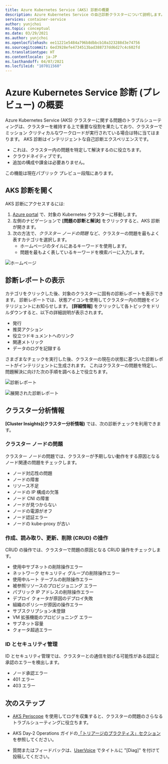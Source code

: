 ```yaml
---
title: Azure Kubernetes Service (AKS) 診断の概要
description: Azure Kubernetes Service の自己診断クラスターについて説明します。
services: container-service
author: yunjchoi
ms.topic: conceptual
ms.date: 03/29/2021
ms.author: yunjchoi
ms.openlocfilehash: ee11221e5484a796b8dbbcb10a323288d3e74756
ms.sourcegitcommit: 6ed3928efe4734513bad388737dd6d27c4c602fd
ms.translationtype: HT
ms.contentlocale: ja-JP
ms.lasthandoff: 04/07/2021
ms.locfileid: "107011560"
---
```

# <a name="azure-kubernetes-service-diagnostics-preview-overview"></a>Azure Kubernetes Service 診断 (プレビュー) の概要

Azure Kubernetes Service (AKS) クラスターに関する問題のトラブルシューティングは、クラスターを維持する上で重要な役割を果たしており、クラスターでミッション クリティカルなワークロードが実行されている場合は特に当てはまります。 AKS 診断はインテリジェントな自己診断エクスペリエンスです。
* これは、クラスター内の問題を特定して解決するのに役立ちます。 
* クラウドネイティブです。
* 追加の構成や課金は必要ありません。

この機能は現在パブリック プレビュー段階にあります。 

## <a name="open-aks-diagnostics"></a>AKS 診断を開く

AKS 診断にアクセスするには:

1. [Azure portal](https://portal.azure.com) で、対象の Kubernetes クラスターに移動します。
1. 左側のナビゲーションで **[問題の診断と解決]** をクリックすると、AKS 診断が開きます。
1. 次の方法で、_クラスター ノードの問題_ など、クラスターの問題を最もよく表すカテゴリを選択します。
    * ホームページのタイルにあるキーワードを使用します。
    * 問題を最もよく表しているキーワードを検索バーに入力します。

![ホームページ](./media/concepts-diagnostics/aks-diagnostics-homepage.png)

## <a name="view-a-diagnostic-report"></a>診断レポートの表示

カテゴリをクリックした後、対象のクラスターに固有の診断レポートを表示できます。 診断レポートでは、状態アイコンを使用してクラスター内の問題をインテリジェントにお知らせします。 **[詳細情報]** をクリックして各トピックをドリルダウンすると、以下の詳細説明が表示されます。
* 発行
* 推奨アクション
* 役立つドキュメントへのリンク
* 関連メトリック
* データのログを記録する 

さまざまなチェックを実行した後、クラスターの現在の状態に基づいた診断レポートがインテリジェントに生成されます。 これはクラスターの問題を特定し、問題解決に向けた次の手順を調べる上で役立ちます。

![診断レポート](./media/concepts-diagnostics/diagnostic-report.png)

![展開された診断レポート](./media/concepts-diagnostics/node-issues.png)

## <a name="cluster-insights"></a>クラスター分析情報

**[Cluster Insights]\(クラスター分析情報\)** では、次の診断チェックを利用できます。

### <a name="cluster-node-issues"></a>クラスター ノードの問題

クラスター ノードの問題では、クラスターが予期しない動作をする原因となるノード関連の問題をチェックします。

- ノード対応性の問題
- ノードの障害
- リソース不足
- ノードの IP 構成の欠落
- ノード CNI の障害
- ノードが見つからない
- ノードの電源がオフ
- ノード認証エラー
- ノードの kube-proxy が古い

### <a name="create-read-update--delete-crud-operations"></a>作成、読み取り、更新、削除 (CRUD) の操作

CRUD の操作では、クラスターで問題の原因となる CRUD 操作をチェックします。

- 使用中サブネットの削除操作エラー
- ネットワーク セキュリティ グループの削除操作エラー
- 使用中ルート テーブルの削除操作エラー
- 被参照リソースのプロビジョニング エラー
- パブリック IP アドレスの削除操作エラー
- デプロイ クォータが原因のデプロイ失敗
- 組織のポリシーが原因の操作エラー
- サブスクリプション未登録
- VM 拡張機能のプロビジョニング エラー
- サブネット容量
- クォータ超過エラー

### <a name="identity-and-security-management"></a>ID とセキュリティ管理

ID とセキュリティ管理では、クラスターとの通信を妨げる可能性がある認証と承認のエラーを検出します。

- ノード承認エラー
- 401 エラー
- 403 エラー

## <a name="next-steps"></a>次のステップ

* [AKS Periscope](https://aka.ms/aksperiscope) を使用してログを収集すると、クラスターの問題のさらなるトラブルシューティングに役立ちます。

* AKS Day-2 Operations ガイドの[「トリアージのプラクティス」セクション](/azure/architecture/operator-guides/aks/aks-triage-practices)を参照してください。

* 質問またはフィードバックは、[UserVoice](https://feedback.azure.com/forums/914020-azure-kubernetes-service-aks) でタイトルに "[Diag]" を付けて投稿してください。